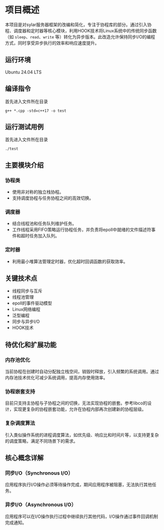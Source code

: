 # 项目概述

本项目是对sylar服务器框架的改编和简化，专注于协程库的部分。通过引入协程、调度器和定时器等核心模块，利用HOOK技术将Linux系统中的传统同步函数（如 `sleep`、`read`、`write` 等）转化为异步版本。此改造允许保持同步I/O的编程方式，同时享受异步执行的效率和响应速度提升。

## 运行环境

Ubuntu 24.04 LTS

## 编译指令

首先进入文件所在目录

`g++ *.cpp -std=c++17 -o test`

## 运行测试用例
首先进入文件所在目录

`./test`


## 主要模块介绍

### 协程类
* 使用非对称的独立栈协程。
* 支持调度协程与任务协程之间的高效切换。

### 调度器
* 结合线程池和任务队列维护任务。
* 工作线程采用FIFO策略运行协程任务，并负责将epoll中就绪的文件描述符事件和超时任务加入队列。

### 定时器
* 利用最小堆算法管理定时器，优化超时回调函数的获取效率。

## 关键技术点

* 线程同步与互斥
* 线程池管理
* epoll的事件驱动模型
* Linux网络编程
* 泛型编程
* 同步与异步I/O
* HOOK技术

## 待优化和扩展功能

### 内存池优化
当前协程在创建时自动分配独立栈空间，销毁时释放，引入频繁的系统调用。通过内存池技术优化可减少系统调用，提高内存使用效率。

### 协程嵌套支持
目前只支持主协程与子协程之间的切换，无法实现协程的嵌套。参考libco的设计，实现更复杂的协程嵌套功能，允许在协程内部再次创建新的协程层级。

### 复杂调度算法
引入类似操作系统的进程调度算法，如优先级、响应比和时间片等，以支持更复杂的调度策略，满足不同场景下的需求。

## 核心概念详解
### 同步I/O（Synchronous I/O）
应用程序执行I/O操作必须等待操作完成，期间应用程序被阻塞，无法执行其他任务。

### 异步I/O（Asynchronous I/O）
应用程序可以在I/O操作执行过程中继续执行其他代码，I/O操作通过事件回调机制完成通知。
